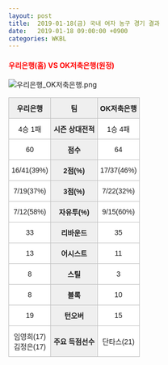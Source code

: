 ```yaml
---
layout: post
title:  2019-01-18(금) 국내 여자 농구 경기 결과
date:   2019-01-18 09:00:00 +0900
categories: WKBL
---
```


#### <span style="color:red"> 우리은행(홈) VS OK저축은행(원정) </span>
![우리은행_OK저축은행.png](../images/wkbl/match/우리은행_OK저축은행.png)

<style type="text/css">
.tg  {border-collapse:collapse;border-spacing:0;}
.tg td{font-family:Arial, sans-serif;font-size:14px;padding:10px 5px;border-style:solid;border-width:1px;overflow:hidden;word-break:normal;border-color:#c0c0c0;}
.tg th{font-family:Arial, sans-serif;font-size:14px;font-weight:normal;padding:10px 5px;border-style:solid;border-width:1px;overflow:hidden;word-break:normal;border-color:#c0c0c0;}
.tg .tg-dcpn{background-color:#ffffff;border-color:#c0c0c0;text-align:center;vertical-align:middle}
.tg .tg-txr3{background-color:#ffffff;border-color:#c0c0c0;text-align:center;vertical-align:middle}
.tg .tg-o8le{background-color:#efefef;border-color:#c0c0c0;text-align:center;vertical-align:middle}
.tg .tg-rr9t{font-weight:bold;background-color:#efefef;border-color:#c0c0c0;text-align:center;vertical-align:middle}
.tg .tg-wazi{background-color:#efefef;border-color:#c0c0c0;text-align:center;vertical-align:middle}
</style>

<table class="tg">
  <tr>
    <th class="tg-rr9t">우리은행</th>
    <th class="tg-rr9t">팀</th>
    <th class="tg-rr9t">OK저축은행</th>
  </tr>
  <tr>
    <td class="tg-dcpn">4승 1패</td>
    <td class="tg-rr9t">시즌 상대전적</td>
    <td class="tg-dcpn">1승 4패</td>
  </tr>
  <tr>
    <td class="tg-dcpn">60</td>
    <td class="tg-rr9t">점수</td>
    <td class="tg-dcpn">64</td>
  </tr>
  <tr>
    <td class="tg-dcpn">16/41(39%)</td>
    <td class="tg-rr9t">2점(%)</td>
    <td class="tg-dcpn">17/37(46%)</td>
  </tr>
  <tr>
    <td class="tg-dcpn">7/19(37%)</td>
    <td class="tg-rr9t">3점(%)</td>
    <td class="tg-dcpn">7/22(32%)</td>
  </tr>
  <tr>
    <td class="tg-dcpn">7/12(58%)</td>
    <td class="tg-rr9t">자유투(%)</td>
    <td class="tg-dcpn">9/15(60%)</td>
  </tr>
  <tr>
    <td class="tg-dcpn">33</td>
    <td class="tg-rr9t">리바운드</td>
    <td class="tg-dcpn">35</td>
  </tr>
  <tr>
    <td class="tg-dcpn">13</td>
    <td class="tg-rr9t">어시스트</td>
    <td class="tg-dcpn">11</td>
  </tr>
  <tr>
    <td class="tg-dcpn">8</td>
    <td class="tg-rr9t">스틸</td>
    <td class="tg-dcpn">3</td>
  </tr>
  <tr>
    <td class="tg-dcpn">8</td>
    <td class="tg-rr9t">블록</td>
    <td class="tg-dcpn">10</td>
  </tr>
  <tr>
    <td class="tg-dcpn">19</td>
    <td class="tg-rr9t">턴오버</td>
    <td class="tg-dcpn">15</td>
  </tr>
  <tr>
    <td class="tg-dcpn">임영희(17)<br>김정은(17)</td>
    <td class="tg-rr9t">주요 득점선수</td>
    <td class="tg-dcpn">단타스(21)</td>
  </tr>
</table>
